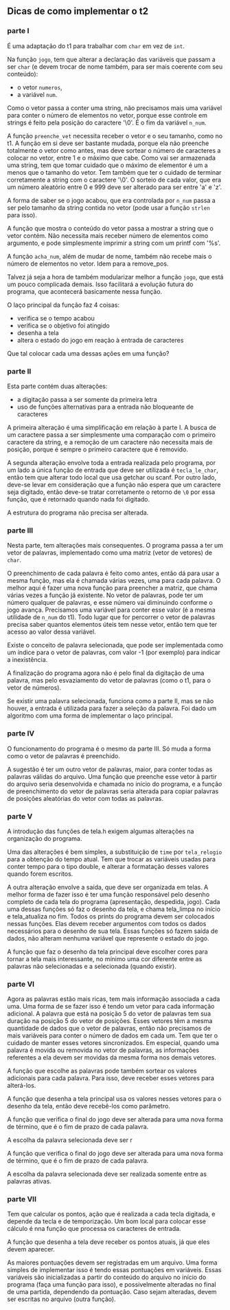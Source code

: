 ## Dicas de como implementar o t2

### parte I

É uma adaptação do t1 para trabalhar com `char` em vez de `int`.

Na função `jogo`, tem que alterar a declaração das variáveis que passam a ser `char` (e devem trocar de nome também, para ser mais coerente com seu conteúdo):
- o vetor `numeros`,
- a variável `num`.

Como o vetor passa a conter uma string, não precisamos mais uma variável para conter o número de elementos no vetor, porque esse controle em strings é feito pela posição do caractere '\0'. É o fim da variável `n_num`.

A função `preenche_vet` necessita receber o vetor e o seu tamanho, como no t1. A função em si deve ser bastante mudada, porque ela não preenche totalmente o vetor como antes, mas deve sortear o número de caracteres a colocar no vetor, entre 1 e o máximo que cabe. Como vai ser armazenada uma string, tem que tomar cuidado que o máximo de elementor é um a menos que o tamanho do vetor. Tem também que ter o cuidado de terminar corretamente a string com o caractere '\0'. O sorteio de cada valor, que era um número aleatório entre 0 e 999 deve ser alterado para ser entre 'a' e 'z'.

A forma de saber se o jogo acabou, que era controlada por `n_num` passa a ser pelo tamanho da string contida no vetor (pode usar a função `strlen` para isso).

A função que mostra o conteúdo do vetor passa a mostrar a string que o vetor contém. Não necessita mais receber número de elementos como argumento, e pode simplesmente imprimir a string com um printf com '%s'.

A função `acha_num`, além de mudar de nome, também não recebe mais o número de elementos no vetor. Idem para a remove_pos.

Talvez já seja a hora de também modularizar melhor a função `jogo`, que está um pouco complicada demais. Isso facilitará a evolução futura do programa, que acontecerá basicamente nessa função.

O laço principal da função faz 4 coisas:
- verifica se o tempo acabou
- verifica se o objetivo foi atingido
- desenha a tela
- altera o estado do jogo em reação à entrada de caracteres

Que tal colocar cada uma dessas ações em uma função?

### parte II

Esta parte contém duas alterações:
- a digitação passa a ser somente da primeira letra
- uso de funções alternativas para a entrada não bloqueante de caracteres

A primeira alteração é uma simplificação em relação à parte I. A busca de um caractere passa a ser simplesmente uma comparação com o primeiro caractere da string, e a remoção de um caractere não necessita mais de posição, porque é sempre o primeiro caractere que é removido.

A segunda alteração envolve toda a entrada realizada pelo programa, por um lado a única função de entrada que deve ser utilizada é `tecla_le_char`, então tem que alterar todo local que usa getchar ou scanf. Por outro lado, deve-se levar em consideração que a função não espera que um caractere seja digitado, então deve-se tratar corretamente o retorno de `\0` por essa função, que é retornado quando nada foi digitado.

A estrutura do programa não precisa ser alterada.

### parte III

Nesta parte, tem alterações mais consequentes. O programa passa a ter um vetor de palavras, implementado como uma matriz (vetor de vetores) de `char`.

O preenchimento de cada palavra é feito como antes, então dá para usar a mesma função, mas ela é chamada várias vezes, uma para cada palavra. O melhor aqui é fazer uma nova função para preencher a matriz, que chama várias vezes a função já existente.
No vetor de palavras, pode ter um número qualquer de palavras, e esse número vai diminuindo conforme o jogo avança. Precisamos uma variável para conter esse valor (é a mesma utilidade de `n_num` do t1).
Todo lugar que for percorrer o vetor de palavras precisa saber quantos elementos úteis tem nesse vetor, então tem que ter acesso ao valor dessa variável.

Existe o conceito de palavra selecionada, que pode ser implementada como um índice para o vetor de palavras, com valor -1 (por exemplo) para indicar a inexistência.

A finalização do programa agora não é pelo final da digitação de uma palavra, mas pelo esvaziamento do vetor de palavras (como o t1, para o vetor de números).

Se existir uma palavra selecionada, funciona como a parte II, mas se não houver, a entrada é utilizada para fazer a seleção da palavra. Foi dado um algoritmo com uma forma de implementar o laço principal.

### parte IV

O funcionamento do programa é o mesmo da parte III. Só muda a forma como o vetor de palavras é preenchido.

A sugestão é ter um outro vetor de palavras, maior, para conter todas as palavras válidas do arquivo. Uma função que preenche esse vetor à partir do arquivo seria desenvolvida e chamada no início do programa, e a função de preenchimento do vetor de palavras seria alterada para copiar palavras de posições aleatórias do vetor com todas as palavras.

### parte V

A introdução das funções de tela.h exigem algumas alterações na organização do programa.

Uma das alterações é bem simples, a substituição de `time` por `tela_relogio` para a obtenção do tempo atual. Tem que trocar as variáveis usadas para conter tempo para o tipo double, e alterar a formatação desses valores quando forem escritos.

A outra alteração envolve a saída, que deve ser organizada em telas. A melhor forma de fazer isso é ter uma função responsável pelo desenho completo de cada tela do programa (apresentação, despedida, jogo). Cada uma dessas funções só faz o desenho da tela, e chama tela_limpa no início e tela_atualiza no fim. Todos os prints do programa devem ser colocados nessas funções. Elas devem receber argumentos com todos os dados necessários para o desenho de sua tela.
Essas funções só fazem saída de dados, não alteram nenhuma variável que represente o estado do jogo.

A função que faz o desenho da tela principal deve escolher cores para tornar a tela mais interessante, no mínimo uma cor diferente entre as palavras não selecionadas e a selecionada (quando existir).

### parte VI

Agora as palavras estão mais ricas, tem mais informação associada a cada uma. Uma forma de se fazer isso é tendo um vetor para cada informação adicional. A palavra que está na posição 5 do vetor de palavras tem sua duração na posição 5 do vetor de posições.
Esses vetores têm a mesma quantidade de dados que o vetor de palavras, então não precisamos de mais variáveis para conter o número de dados em cada um.
Tem que ter o cuidado de manter esses vetores sincronizados. Em especial, quando uma palavra é movida ou removida no vetor de palavras, as informações referentes a ela devem ser movidas da mesma forma nos demais vetores.

A função que escolhe as palavras pode também sortear os valores adicionais para cada palavra. Para isso, deve receber esses vetores para alterá-los.

A função que desenha a tela principal usa os valores nesses vetores para o desenho da tela, então deve recebê-los como parâmetro.

A função que verifica o final do jogo deve ser alterada para uma nova forma de término, que é o fim de prazo de cada palavra.

A escolha da palavra selecionada deve ser r

A função que verifica o final do jogo deve ser alterada para uma nova forma de término, que é o fim de prazo de cada palavra.

A escolha da palavra selecionada deve ser realizada somente entre as palavras ativas.

### parte VII

Tem que calcular os pontos, ação que é realizada a cada tecla digitada, e depende da tecla e de temporização. Um bom local para colocar esse cálculo é nna função que processa os caracteres de entrada.

A função que desenha a tela deve receber os pontos atuais, já que eles devem aparecer.

As maiores pontuações devem ser registradas em um arquivo. Uma forma simples de implementar isso é tendo essas pontuações em variáveis. Essas variáveis são inicializadas a partir do conteúdo do arquivo no início do programa (faça uma função para isso), e possivelmente alteradas no final de uma partida, dependendo da pontuação. Caso sejam alteradas, devem ser escritas no arquivo (outra função). 
